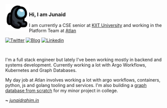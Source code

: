 <img align="left" src="sus.png" width="15%">

### Hi, I am Junaid

I am currently a CSE senior at [KIIT University](https://kiit.ac.in/) and working in the Platform Team at [Atlan](https://atlan.com)

[![Twitter](https://img.icons8.com/ios-glyphs/25/000000/twitter--v1.png)](https://twitter.com/junaidrahxm)
[![Blog](https://img.icons8.com/ios-glyphs/25/000000/overview-pages-1.png)](https://blog.junaidrahim.in)
[![Linkedin](https://img.icons8.com/ios-glyphs/25/000000/linkedin.png)](https://www.linkedin.com/in/junaidrahim)

<br>

I'm a full stack engineer but lately I've been working mostly in backend and systems development. Currently working a lot with Argo Workflows, Kubernetes and Graph Databases.

My day job at Atlan involves working a lot with argo workflows, containers, python, js and golang tooling and services. I'm also building a [graph database from scratch](https://github.com/FornaxDB) for my minor project in college. 

**~** [_junaidrahim.in_](https://junaidrahim.in)
